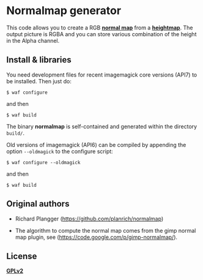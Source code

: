 
Normalmap generator
===

This code allows you to create a RGB [**normal
map**](https://en.wikipedia.org/wiki/Normal_mapping) from a
[**heightmap**](https://en.wikipedia.org/wiki/Heightmap). The output
picture is RGBA and you can store various combination of the height in
the Alpha channel.


Install & libraries
---

You need development files for recent imagemagick core versions (API7)
to be installed. Then just do:

    $ waf configure

and then
    
    $ waf build
    
The binary **normalmap** is self-contained and generated within the directory
`build/`.

Old versions of imagemagick (API6) can be compiled by appending the
option `--oldmagick` to the configure script:

    $ waf configure --oldmagick

and then
    
    $ waf build


Original authors
---

* Richard Plangger (https://github.com/planrich/normalmap)

* The algorithm to compute the normal map comes from the gimp
normal map plugin, see (https://code.google.com/p/gimp-normalmap/).

License
---

[**GPLv2**](http://www.gnu.org/licenses/old-licenses/gpl-2.0.html)

